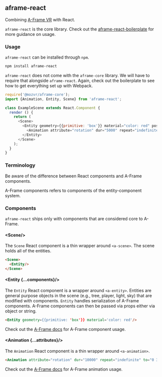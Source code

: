 ## aframe-react

Combining [A-Frame VR](https://aframe.io) with React.

`aframe-react` is the core library. Check out the
[aframe-react-boilerplate](https://github.com/ngokevin/aframe-react-boilerplate)
for more guidance on usage.

### Usage

`aframe-react` can be installed through `npm`.

```bash
npm install aframe-react
```

`aframe-react` does not come with the `aframe-core` library. We will have to
require that alongside `aframe-react`. Again, check out the boilerplate to see
how to get everything set up with Webpack.

```js
require('@mozvr/aframe-core');
import {Animation, Entity, Scene} from 'aframe-react';

class ExampleScene extends React.Component {
  render () {
    return (
      <Scene>
        <Entity geometry={{primitive: 'box'}} material="color: red" position="0 0 -5">
          <Animation attribute="rotation" dur="5000" repeat="indefinite" to="0 360 360"/>
        </Entity>
      </Scene>
    );
  }
}
```

### Terminology

Be aware of the difference between React components and A-Frame components.

A-Frame components refers to components of the entity-component system.

### Components

`aframe-react` ships only with components that are considered core to A-Frame.

#### \<Scene/>

The `Scene` React component is a thin wrapper around `<a-scene>`. The scene
holds all of the entities.

```html
<Scene>
  <Entity/>
</Scene>
```

#### \<Entity {...components}\/>

The `Entity` React component is a wrapper around `<a-entity>`. Entities are
general purpose objects in the scene (e.g., tree, player, light, sky) that are
modified with components. `Entity` handles serialization of A-Frame components.
A-Frame components can then be passed via props either via object or string.

```html
<Entity geometry={{primitive: 'box'}} material='color: red'/>
```

Check out the [A-Frame docs](https://aframe.io) for A-Frame component usage.

#### \<Animation {...attributes}\/>

The `Animation` React component is a thin wrapper around `<a-animation>`.

```html
<Animation attribute="rotation" dur="10000" repeat="indefinite" to="0 360 360"/>
```

Check out the [A-Frame docs](https://aframe.io) for A-Frame animation usage.

